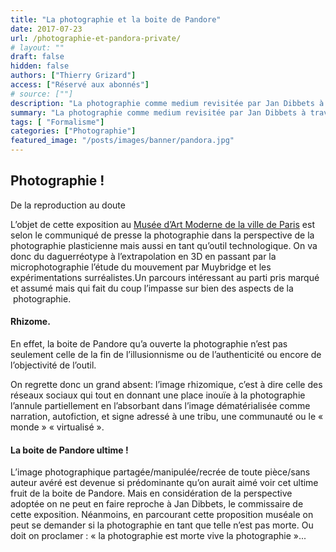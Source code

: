 ```yaml
---
title: "La photographie et la boite de Pandore"
date: 2017-07-23
url: /photographie-et-pandora-private/
# layout: ""
draft: false
hidden: false
authors: ["Thierry Grizard"]
access: ["Réservé aux abonnés"]
# source: [""]
description: "La photographie comme medium revisitée par Jan Dibbets à travers une ample rétrospective par chronologique, corrélation et confrontation"
summary: "La photographie comme medium revisitée par Jan Dibbets à travers une ample rétrospective par chronologique, corrélation et confrontation"
tags: [ "Formalisme"]
categories: ["Photographie"]
featured_image: "/posts/images/banner/pandora.jpg"
---
```

## Photographie !

De la reproduction au doute

L’objet de cette exposition au [Musée d’Art Moderne de la ville de Paris](http://www.mam.paris.fr/fr/expositions/exposition-la-boite-de-pandore?archive=1&amp;ref=artefields.net) est selon le communiqué de presse la photographie dans la perspective de la photographie plasticienne mais aussi en tant qu’outil technologique. On va donc du daguerréotype à l’extrapolation en 3D en passant par la microphotographie l’étude du mouvement par Muybridge et les expérimentations surréalistes.Un parcours intéressant au parti pris marqué et assumé mais qui fait du coup l’impasse sur bien des aspects de la  photographie.

#### Rhizome.

En effet, la boite de Pandore qu’a ouverte la photographie n’est pas seulement celle de la fin de l’illusionnisme ou de l’authenticité ou encore de l’objectivité de l’outil.

On regrette donc un grand absent: l’image rhizomique, c’est à dire celle des réseaux sociaux qui tout en donnant une place inouïe à la photographie l’annule partiellement en l’absorbant dans l’image dématérialisée comme narration, autofiction, et signe adressé à une tribu, une communauté ou le « monde » « virtualisé ».

#### La boite de Pandore ultime !

L’image photographique partagée/manipulée/recrée de toute pièce/sans auteur avéré est devenue si prédominante qu’on aurait aimé voir cet ultime fruit de la boite de Pandore. Mais en considération de la perspective adoptée on ne peut en faire reproche à Jan Dibbets, le commissaire de cette exposition. Néanmoins, en parcourant cette proposition muséale on peut se demander si la photographie en tant que telle n’est pas morte. Ou doit on proclamer : « la photographie est morte vive la photographie »...